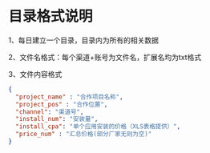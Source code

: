 # 目录格式说明

1、每日建立一个目录，目录内为所有的相关数据

2、文件名格式：每个渠道+账号为文件名，扩展名均为txt格式

3、文件内容格式
```json
{
  "project_name" : "合作项目名称",
  "project_pos" : "合作位置",
  "channel": "渠道号",
  "install_num": "安装量",
  "install_cpa": "单个应用安装的价格（XLS表格提供）",
  "price_num" : "汇总价格(部分厂家无则为空)"
}
```